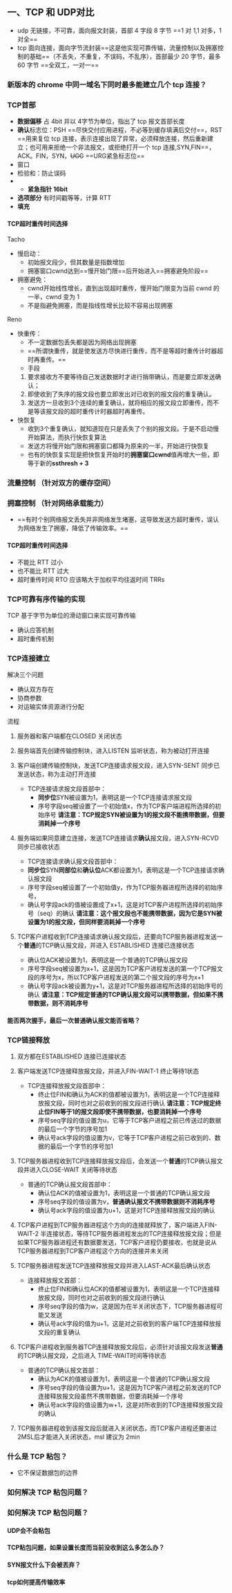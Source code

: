 ## 一、TCP 和 UDP对比
- udp 无链接，不可靠，面向报文封装，首部 4 字段 8 字节 ==1 对 1,1 对多，1 对全==
- tcp 面向连接，面向字节流封装==这是他实现可靠传输，流量控制以及拥塞控制的基础==（不丢失，不重复，不误码，不乱序），首部最少 20 字节，最多 60 字节 ==全双工，一对一==

### 新版本的 chrome 中同一域名下同时最多能建立几个 tcp 连接？

### TCP首部
- **数据偏移** 占 4bit 并以 4字节为单位，指出了 tcp 报文首部长度
- **确认**标志位：PSH ==尽快交付应用进程，不必等到缓存填满后交付==，RST ==用来复位 tcp 连接，表示连接出现了异常，必须释放连接，然后重新建立；也可用来拒绝一个非法报文，或拒绝打开一个 tcp 连接,SYN,FIN==，ACK。FIN，SYN，~~UGC~~ ==URG紧急标志位==
- 窗口
- 检验和：防止误码
- - **紧急指针 16bit**
- **选项部分** 有时间戳等等，计算 RTT
- **填充**

#### TCP超时重传时间选择

Tacho
- 慢启动：
  - 初始报文段少，但其数量是指数增加
  - 拥塞窗口cwnd达到==慢开始门限==后开始进入==拥塞避免阶段==
- 拥塞避免：
  - cwnd开始线性增长，直到出现超时重传，慢开始门限变为当前 cwnd 的一半，cwnd 变为 1
  - 不是指避免拥塞，而是指线性增长比较不容易出现拥塞

Reno
- 快重传：
  - 不一定数据包丢失都是因为网络出现拥塞
  - ==所谓快重传，就是使发送方尽快进行重传，而不是等超时重传计时器超时再重传。==
  - 手段
   1. 要求接收方不要等待自己发送数据时才进行捎带确认，而是要立即发送确认；
   2. 即使收到了失序的报文段也要立即发出对已收到的报文段的重复确认。
   3. 发送方一旦收到3个连续的重复确认，就将相应的报文段立即重传，而不是等该报文段的超时重传计时器超时再重传。
- 快恢复
  - 收到3个重复确认，就知道现在只是丢失了个别的报文段。于是不启动慢开始算法，而执行快恢复算法
  - 发送方将慢开始门限和拥塞窗口都降为原来的一半，开始进行快恢复
  - 也有的快恢复实现是把快恢复开始时的**拥塞窗口cwnd**值再增大一些，即等于新的**ssthresh + 3**

### 流量控制 （针对双方的缓存空间）

### 拥塞控制 （针对网络承载能力）

- ==有时个别网络报文丢失并非网络发生堵塞，这导致发送方超时重传，误认为网络发生了拥塞，降低了传输效率。==
#### TCP超时重传时间选择

- 不能比 RTT 过小
- 也不能比 RTT 过大
- 超时重传时间 RTO 应该略大于加权平均往返时间 TRRs

### TCP可靠有序传输的实现
TCP 基于字节为单位的滑动窗口来实现可靠传输
- 确认应答机制
- 超时重传机制
### TCP连接建立
解决三个问题
- 确认双方存在
- 协商参数
- 对运输实体资源进行分配

流程
1. 服务器和客户端都在CLOSED 关闭状态
2. 服务端首先创建传输控制块，进入LISTEN 监听状态，称为被动打开连接
3. 客户端创建传输控制块，发送TCP连接请求报文段，进入SYN-SENT 同步已发送状态，称为主动打开连接
   - TCP连接请求报文段首部中：
     - **同步位**SYN被设置为1，表明这是一个TCP连接请求报文段
     - 序号字段seq被设置了一个初始值x，作为TCP客户端进程所选择的初始序号 **请注意：TCP规定SYN被设置为1的报文段不能携带数据，但要消耗掉一个序号**
4. 服务端如果同意建立连接，发送TCP连接请求**确认**报文段，进入SYN-RCVD 同步已接收状态
   - TCP连接请求确认报文段首部中：
   - **同步位**SYN**同部位**和**确认位**ACK都设置为1，表明这是一个TCP连接请求确认报文段
   - 序号字段seq被设置了一个初始值y，作为TCP服务器进程所选择的初始序号，
   - 确认号字段ack的值被设置成了x+1，这是对TCP客户进程所选择的初始序号（seq）的确认 **请注意：这个报文段也不能携带数据，因为它是SYN被设置为1的报文段，但同样要消耗掉一个序号**

5. TCP客户进程收到TCP连接请求确认报文段后，还要向TCP服务器进程发送一个**普通**的TCP确认报文段，并进入 ESTABLISHED 连接已连接状态
   - 确认位ACK被设置为1，表明这是一个普通的TCP确认报文段
   - 序号字段seq被设置为x+1，这是因为TCP客户进程发送的第一个TCP报文段的序号为x，所以TCP客户进程发送的第二个报文段的序号为x+1
   - 确认号字段ack被设置为y+1，这是对TCP服务器进程所选择的初始序号的确认 **请注意：TCP规定普通的TCP确认报文段可以携带数据，但如果不携带数据，则不消耗序号**


#### 能否两次握手，最后一次普通确认报文能否省略？

### TCP链接释放

1. 双方都在ESTABLISHED 连接已连接状态
2. 客户端发送TCP连接释放报文段，并进入FIN-WAIT-1 终止等待1状态
   - TCP连接释放报文段首部中：
     - 终止位FIN和确认为ACK的值都被设置为1，表明这是一个TCP连接释放报文段，同时也对之前收到的报文段进行确认 **请注意：TCP规定终止位FIN等于1的报文段即使不携带数据，也要消耗掉一个序号**
     - 序号seq字段的值设置为u，它等于TCP客户进程之前已传送过的数据的最后一个字节的序号加1
     - 确认号ack字段的值设置为v，它等于TCP客户进程之前已收到的、数据的最后一个字节的序号加1
3. TCP服务器进程收到TCP连接释放报文段后，会发送一个**普通**的TCP确认报文段并进入CLOSE-WAIT 关闭等待状态
   - 普通的TCP确认报文段首部中：
     - 确认位ACK的值被设置为1，表明这是一个普通的TCP确认报文段
     - 序号seq字段的值设置为v，**普通确认报文不携带数据则不消耗序号**
     - 确认号ack字段的值设置为u+1，这是对TCP连接释放报文段的确认
4. TCP客户进程到TCP服务器进程这个方向的连接就释放了，客户端进入FIN-WAIT-2 半连接状态，等待TCP服务器进程发出的TCP连接释放报文段；但是如果TCP服务器进程还有数据要发送，TCP客户进程仍要接收，也就是说从TCP服务器进程到TCP客户进程这个方向的连接并未关闭
5. TCP服务器进程发送TCP连接释放报文段并进入LAST-ACK最后确认状态
   - 连接释放报文首部：
     - 终止位FIN和确认位ACK的值都被设置为1，表明这是一个TCP连接释放报文段，同时也对之前收到的报文段进行确认 
     - 序号seq字段的值为w，这是因为在半关闭状态下，TCP服务器进程可能又发送
     - 确认号ack字段的值为u+1，这是对之前收到的客户端TCP连接释放报文段的重复确认
6. TCP客户进程收到服务器TCP连接释放报文段后，必须针对该报文段发送**普通**的TCP确认报文段，之后进入 TIME-WAIT时间等待状态
   - 普通的TCP确认报文首部：
     - 确认为ACK的值被设置为1，表明这是一个普通的TCP确认报文段
     - 序号seq字段的值设置为u+1，这是因为TCP客户进程之前发送的TCP连接释放报文段虽然不携带数据，但要消耗掉一个序号
     - 确认号ack字段的值设置为w+1，这是对所收到的TCP连接释放报文段的确认

7. TCP服务器进程收到该报文段后就进入关闭状态，而TCP客户进程还要进过2MSL后才能进入关闭状态，msl 建议为 2min

### 什么是 TCP 粘包？
 - 它不保证数据包的边界

### 如何解决 TCP 粘包问题？

### 如何解决 TCP 粘包问题？

#### UDP会不会粘包

#### TCP粘包问题，如果设置长度而当前没收到这么多怎么办？

#### SYN报文什么下会被丟弃？

#### tcp如何提高传输效率